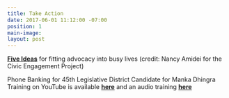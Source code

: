 ```yaml
---
title: Take Action
date: 2017-06-01 11:12:00 -07:00
position: 1
main-image: 
layout: post
---
```


**[Five Ideas](/uploads/BiteSizedPolicyAdvocacy.pdf)** for fitting advocacy into busy lives (credit: Nancy Amidei for the Civic Engagement Project)

Phone Banking for 45th Legislative District Candidate for Manka Dhingra
Training on YouTube is available **[here](https://www.youtube.com/watchv=kJPG_A7t5Nc&feature=youtu.be)** and an audio training **[here](https://drive.google.com/file/d/0B5LVi2w9aKpISl9oQldvUDF1ZmM/view?usp=sharing)**  
